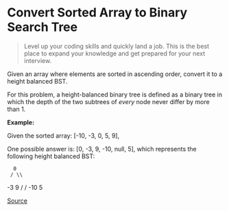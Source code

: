 # Convert Sorted Array to Binary Search Tree

> Level up your coding skills and quickly land a job. This is the best place to expand your knowledge and get prepared for your next interview.

Given an array where elements are sorted in ascending order, convert it to a height balanced BST.

For this problem, a height-balanced binary tree is defined as a binary tree in which the depth of the two subtrees of _every_ node never differ by more than 1.

**Example:**

Given the sorted array: \[-10, -3, 0, 5, 9\], 

One possible answer is: \[0, -3, 9, -10, null, 5\], which represents the following height balanced BST:

      0
     / \\

   -3   9
   /   /
 -10  5

[Source](https://leetcode.com/problems/convert-sorted-array-to-binary-search-tree/)
